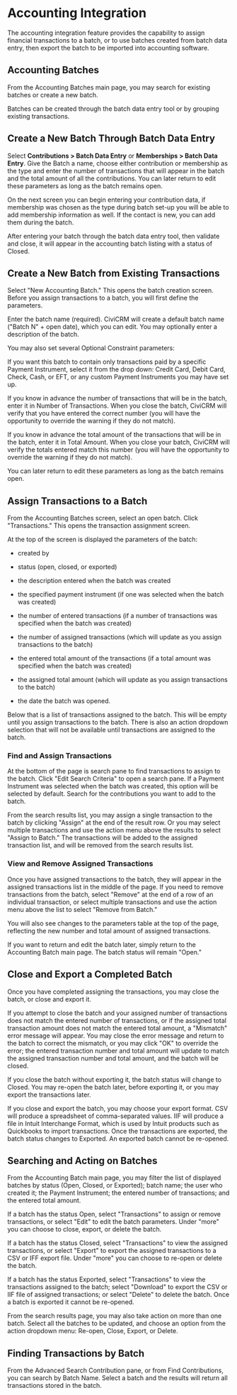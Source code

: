 Accounting Integration
======================

The accounting integration feature provides the capability to assign
financial transactions to a batch, or to use batches created from batch
data entry, then export the batch to be imported into accounting
software.

Accounting Batches
------------------

From the Accounting Batches main page, you may search for existing
batches or create a new batch.

Batches can be created through the batch data entry tool or by grouping
existing transactions.

Create a New Batch Through Batch Data Entry
---------------------------------------------

Select **Contributions > Batch Data Entry** or **Memberships > Batch
Data Entry**. Give the Batch a name, choose either contribution or
membership as the type and enter the number of transactions that
will appear in the batch and the total amount of all the contributions.
You can later return to edit these parameters as long as the batch
remains open.

On the next screen you can begin entering your contribution data, if
membership was chosen as the type during batch set-up you will be able
to add membership information as well. If the contact is new, you can
add them during the batch.

After entering your batch through the batch data entry tool, then
validate and close, it will appear in the accounting batch listing with
a status of Closed.

Create a New Batch from Existing Transactions
-----------------------------------------------

Select "New Accounting Batch." This opens the batch creation screen.
Before you assign transactions to a batch, you will first define the
parameters.

Enter the batch name (required). CiviCRM will create a default batch
name ("Batch N" + open date), which you can edit. You may optionally
enter a description of the batch.

You may also set several Optional Constraint parameters:

If you want this batch to contain only transactions paid by a specific
Payment Instrument, select it from the drop down: Credit Card, Debit
Card, Check, Cash, or EFT, or any custom Payment Instruments you may
have set up.

If you know in advance the number of transactions that will be in the
batch, enter it in Number of Transactions. When you close the batch,
CiviCRM will verify that you have entered the correct number (you will
have the opportunity to override the warning if they do not match).

If you know in advance the total amount of the transactions that will be
in the batch, enter it in Total Amount. When you close your batch,
CiviCRM will verify the totals entered match this number (you will have
the opportunity to override the warning if they do not match).

You can later return to edit these parameters as long as the batch
remains open.

Assign Transactions to a Batch
------------------------------

From the Accounting Batches screen, select an open batch. Click
"Transactions." This opens the transaction assignment screen.

At the top of the screen is displayed the parameters of the batch:

-   created by
-   status (open, closed, or exported)
-   the description entered when the batch was created

-   the specified payment instrument (if one was selected when the batch
    was created)
-   the number of entered transactions (if a number of transactions was
    specified when the batch was created)
-   the number of assigned transactions (which will update as you assign
    transactions to the batch)
-   the entered total amount of the transactions (if a total amount was
    specified when the batch was created)
-   the assigned total amount (which will update as you assign
    transactions to the batch)
-   the date the batch was opened.

Below that is a list of transactions assigned to the batch. This will be
empty until you assign transactions to the batch. There is also an
action dropdown selection that will not be available until transactions
are assigned to the batch.

### Find and Assign Transactions

At the bottom of the page is search pane to find transactions to assign
to the batch. Click "Edit Search Criteria" to open a search pane. If a
Payment Instrument was selected when the batch was created, this option
will be selected by default. Search for the contributions you want to
add to the batch.

From the search results list, you may assign a single transaction to the
batch by clicking "Assign" at the end of the result row. Or you may
select multiple transactions and use the action menu above the results
to select "Assign to Batch." The transactions will be added to the
assigned transaction list, and will be removed from the search results
list.

### View and Remove Assigned Transactions

Once you have assigned transactions to the batch, they will appear in
the assigned transactions list in the middle of the page. If you need to
remove transactions from the batch, select "Remove" at the end of a row
of an individual transaction, or select multiple transactions and use
the action menu above the list to select "Remove from Batch."

You will also see changes to the parameters table at the top of the
page, reflecting the new number and total amount of assigned
transactions.

If you want to return and edit the batch later, simply return to the
Accounting Batch main page. The batch status will remain "Open."

Close and Export a Completed Batch
----------------------------------

Once you have completed assigning the transactions, you may close the
batch, or close and export it.

If you attempt to close the batch and your assigned number of
transactions does not match the entered number of transactions, or if
the assigned total transaction amount does not match the entered total
amount, a "Mismatch" error message will appear. You may close the error
message and return to the batch to correct the mismatch, or you may
click "OK" to override the error; the entered transaction number and
total amount will update to match the assigned transaction number and
total amount, and the batch will be closed.

If you close the batch without exporting it, the batch status will
change to Closed. You may re-open the batch later, before exporting it,
or you may export the transactions later.

If you close and export the batch, you may choose your export format.
CSV will produce a spreadsheet of comma-separated values. IIF will
produce a file in Intuit Interchange Format, which is used by Intuit
products such as Quickbooks to import transactions. Once the
transactions are exported, the batch status changes to Exported. An
exported batch cannot be re-opened.

Searching and Acting on Batches
---------------------------------

From the Accounting Batch main page, you may filter the list of
displayed batches by status (Open, Closed, or Exported); batch name; the
user who created it; the Payment Instrument; the entered number of
transactions; and the entered total amount.

If a batch has the status Open, select "Transactions" to assign or
remove transactions, or select "Edit" to edit the batch parameters.
Under "more" you can choose to close, export, or delete the batch.

If a batch has the status Closed, select "Transactions" to view the
assigned transactions, or select "Export" to export the assigned
transactions to a CSV or IFF export file. Under "more" you can choose to
re-open or delete the batch.

If a batch has the status Exported, select "Transactions" to view the
transactions assigned to the batch; select "Download" to export the CSV
or IIF file of assigned transactions; or select "Delete" to delete the
batch. Once a batch is exported it cannot be re-opened.

From the search results page, you may also take action on more than one
batch. Select all the batches to be updated, and choose an option from
the action dropdown menu: Re-open, Close, Export, or Delete.

Finding Transactions by Batch
-----------------------------

From the Advanced Search Contribution pane, or from Find Contributions,
you can search by Batch Name. Select a batch and the results will return
all transactions stored in the batch.
